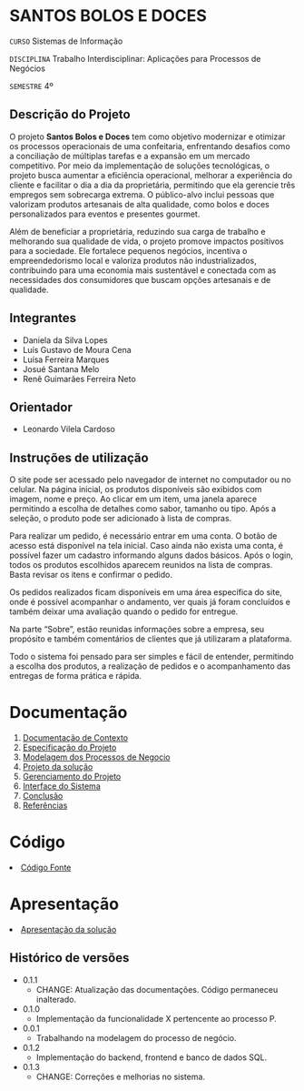 # SANTOS BOLOS E DOCES

`CURSO`
Sistemas de Informação

`DISCIPLINA`
Trabalho Interdisciplinar: Aplicações para Processos de Negócios

`SEMESTRE`
4º

## Descrição do Projeto

O projeto **Santos Bolos e Doces** tem como objetivo modernizar e otimizar os processos operacionais de uma confeitaria, enfrentando desafios como a conciliação de múltiplas tarefas e a expansão em um mercado competitivo. Por meio da implementação de soluções tecnológicas, o projeto busca aumentar a eficiência operacional, melhorar a experiência do cliente e facilitar o dia a dia da proprietária, permitindo que ela gerencie três empregos sem sobrecarga extrema. O público-alvo inclui pessoas que valorizam produtos artesanais de alta qualidade, como bolos e doces personalizados para eventos e presentes gourmet.

Além de beneficiar a proprietária, reduzindo sua carga de trabalho e melhorando sua qualidade de vida, o projeto promove impactos positivos para a sociedade. Ele fortalece pequenos negócios, incentiva o empreendedorismo local e valoriza produtos não industrializados, contribuindo para uma economia mais sustentável e conectada com as necessidades dos consumidores que buscam opções artesanais e de qualidade.

## Integrantes

* Daniela da Silva Lopes
* Luís Gustavo de Moura Cena
* Luísa Ferreira Marques
* Josué Santana Melo
* Renê Guimarães Ferreira Neto

## Orientador

* Leonardo Vilela Cardoso

## Instruções de utilização

O site pode ser acessado pelo navegador de internet no computador ou no celular. Na página inicial, os produtos disponíveis são exibidos com imagem, nome e preço. Ao clicar em um item, uma janela aparece permitindo a escolha de detalhes como sabor, tamanho ou tipo. Após a seleção, o produto pode ser adicionado à lista de compras.

Para realizar um pedido, é necessário entrar em uma conta. O botão de acesso está disponível na tela inicial. Caso ainda não exista uma conta, é possível fazer um cadastro informando alguns dados básicos. Após o login, todos os produtos escolhidos aparecem reunidos na lista de compras. Basta revisar os itens e confirmar o pedido.

Os pedidos realizados ficam disponíveis em uma área específica do site, onde é possível acompanhar o andamento, ver quais já foram concluídos e também deixar uma avaliação quando o pedido for entregue.

Na parte “Sobre”, estão reunidas informações sobre a empresa, seu propósito e também comentários de clientes que já utilizaram a plataforma.

Todo o sistema foi pensado para ser simples e fácil de entender, permitindo a escolha dos produtos, a realização de pedidos e o acompanhamento das entregas de forma prática e rápida.

# Documentação

<ol>
<li><a href="docs/1-Contexto.md"> Documentação de Contexto</a></li>
<li><a href="docs/2-Especificação.md"> Especificação do Projeto</a></li>
<li><a href="docs/3-Modelagem-Processos-Negócio.md"> Modelagem dos Processos de Negocio</a></li>
<li><a href="docs/4-Projeto-Solucao.md"> Projeto da solução</a></li>
<li><a href="docs/5-Gerenciamento-Projeto.md"> Gerenciamento do Projeto</a></li>
<li><a href="docs/6-Interface-Sistema.md"> Interface do Sistema</a></li>
<li><a href="docs/7-Conclusão.md"> Conclusão</a></li>
<li><a href="docs/8-Referências.md"> Referências</a></li>
</ol>

# Código

<li><a href="src/README.md"> Código Fonte</a></li>

# Apresentação

<li><a href="presentation/README.md"> Apresentação da solução</a></li>


## Histórico de versões

* 0.1.1
    * CHANGE: Atualização das documentações. Código permaneceu inalterado.
* 0.1.0
    * Implementação da funcionalidade X pertencente ao processo P.
* 0.0.1
    * Trabalhando na modelagem do processo de negócio.
* 0.1.2  
    * Implementação do backend, frontend e banco de dados SQL.
* 0.1.3  
    * CHANGE: Correções e melhorias no sistema.

